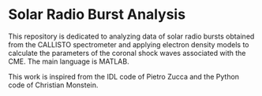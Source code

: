 # Solar Radio Burst Analysis 
This repository is dedicated to analyzing data of solar radio bursts obtained from the CALLISTO spectrometer and applying electron density models to calculate the parameters of the coronal shock waves associated with the CME. The main language is MATLAB. 

This work is inspired from the IDL code of Pietro Zucca and the Python code of Christian Monstein. 
